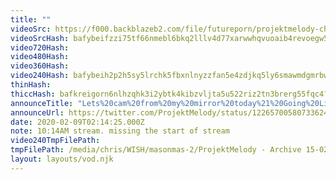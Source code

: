 ```yaml
---
title: ""
videoSrc: https://f000.backblazeb2.com/file/futureporn/projektmelody-chaturbate-2020-02-09.mp4
videoSrcHash: bafybeifzzi75tf66nmebl6bkq2lllv4d77xarwwhqvuoaib4revoegw5f4?filename=projektmelody-chaturbate-20200209T181400Z-source.mp4
video720Hash: 
video480Hash: 
video360Hash: 
video240Hash: bafybeih2p2h5sy5lrchk5fbxnlnyzzfan5e4zdjkq5ly6smawmdgmrbwgu?filename=projektmelody-chaturbate-20200209T181400Z-240p.mp4
thinHash: 
thiccHash: bafkreigorn6nlhzqhk3i2ybtk4kibzvljta5u522riz2tn3brerg55fqc4?filename=20200209T181400Z-thicc.jpg
announceTitle: "Lets%20cam%20from%20my%20mirror%20today%21%20Going%20Live%21%21"
announceUrl: https://twitter.com/ProjektMelody/status/1226570058073362438
date: 2020-02-09T02:14:25.000Z
note: 10:14AM stream. missing the start of stream
video240TmpFilePath: 
tmpFilePath: /media/chris/WISH/masonmas-2/ProjektMelody - Archive 15-02-2019/CB_projektmelody_February-09-2020_20-20-08.mp4
layout: layouts/vod.njk
---
```

